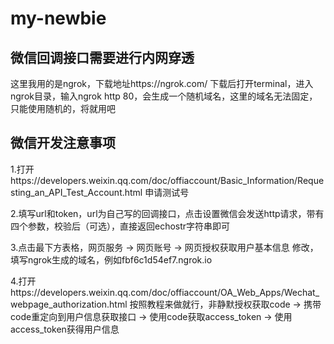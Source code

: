 # my-newbie
## 微信回调接口需要进行内网穿透
这里我用的是ngrok，下载地址https://ngrok.com/ 下载后打开terminal，进入ngrok目录，输入ngrok http 80，会生成一个随机域名，这里的域名无法固定，只能使用随机的，将就用吧

## 微信开发注意事项
1.打开https://developers.weixin.qq.com/doc/offiaccount/Basic_Information/Requesting_an_API_Test_Account.html 申请测试号

2.填写url和token，url为自己写的回调接口，点击设置微信会发送http请求，带有四个参数，校验后（可选），直接返回echostr字符串即可

3.点击最下方表格，网页服务 -> 网页账号 -> 网页授权获取用户基本信息 修改，填写ngrok生成的域名，例如fbf6c1d54ef7.ngrok.io

4.打开https://developers.weixin.qq.com/doc/offiaccount/OA_Web_Apps/Wechat_webpage_authorization.html 按照教程来做就行，非静默授权获取code -> 携带code重定向到用户信息获取接口 -> 使用code获取access_token -> 使用access_token获得用户信息
